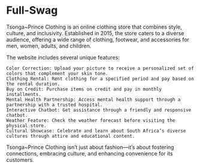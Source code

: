 # Full-Swag
Tsonga~Prince Clothing is an online clothing store that combines style, culture, and inclusivity. Established in 2015, the store caters to a diverse audience, offering a wide range of clothing, footwear, and accessories for men, women, adults, and children.

The website includes several unique features:

    Color Correction: Upload your picture to receive a personalized set of colors that complement your skin tone.
    Clothing Rental: Rent clothing for a specified period and pay based on the rental duration.
    Buy on Credit: Purchase items on credit and pay in monthly installments.
    Mental Health Partnership: Access mental health support through a partnership with a trusted hospital.
    Interactive Chatbot: Get assistance through a friendly and responsive chatbot.
    Weather Feature: Check the weather forecast before visiting the physical store.
    Cultural Showcase: Celebrate and learn about South Africa’s diverse cultures through attire and educational content.

Tsonga~Prince Clothing isn’t just about fashion—it’s about fostering connections, embracing culture, and enhancing convenience for its customers.
